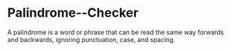 # Palindrome--Checker
A palindrome is a word or phrase that can be read the same way forwards and backwards, ignoring punctuation, case, and spacing.
